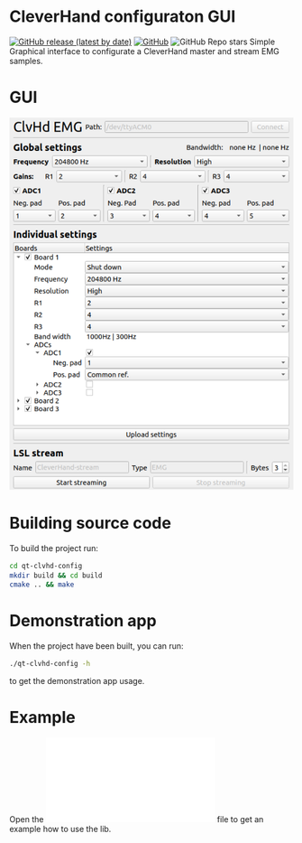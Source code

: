 # CleverHand configuraton GUI
[![GitHub release (latest by date)](https://img.shields.io/github/v/release/Aightech/qt-clvhd-config)](https://github.com/Aightech/qt-clvhd-config/latest)
[![GitHub](https://img.shields.io/github/license/Aightech/qt-clvhd-config)](https://github.com/Aightech/qt-clvhd-config/blob/main/LICENSE)
![GitHub Repo stars](https://img.shields.io/github/stars/Aightech/qt-clvhd-config)
Simple Graphical interface to configurate a CleverHand master and stream EMG samples. 

# GUI
![GUI](docs/gui.png)


# Building source code
To build the project run:
```bash
cd qt-clvhd-config
mkdir build && cd build
cmake .. && make
```

# Demonstration app
When the project have been built, you can run:
```bash
./qt-clvhd-config -h
```
to get the demonstration app usage.

# Example
Open the ![main.cpp](src/main.cpp) file to get an example how to use the lib.
